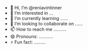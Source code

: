 - 👋 Hi, I’m @reniavintinner
- 👀 I’m interested in ...
- 🌱 I’m currently learning ......
- 💞️ I’m looking to collaborate on ......
- 📫 How to reach me ..........
- 😄 Pronouns: ...........
- ⚡ Fun fact: .........

<!---
reniavintinner/reniavintinner is a ✨ special ✨ repository because its `README.md` (this file) appears on your GitHub profile.
You can click the Preview link to take a look at your changes.
--->
